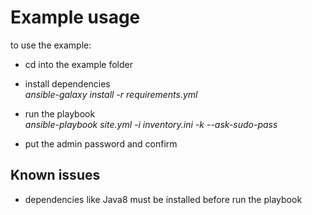 
# Example usage

to use the example:
- cd into the example folder

- install dependencies \
  *ansible-galaxy install -r requirements.yml*

- run the playbook \
  *ansible-playbook site.yml -i inventory.ini -k --ask-sudo-pass*

- put the admin password and confirm

## Known issues

- dependencies like Java8 must be installed before run the playbook

